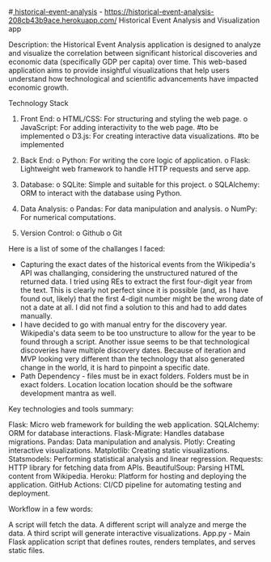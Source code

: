 #[ historical-event-analysis]([url](https://historical-event-analysis-208cb43b9ace.herokuapp.com/)) - https://historical-event-analysis-208cb43b9ace.herokuapp.com/
Historical Event Analysis and Visualization app

Description: the Historical Event Analysis application is designed to analyze and visualize the correlation between significant historical discoveries and economic data (specifically GDP per capita) over time. This web-based application aims to provide insightful visualizations that help users understand how technological and scientific advancements have impacted economic growth.

Technology Stack
1.	Front End:
o	HTML/CSS: For structuring and styling the web page.
o	JavaScript: For adding interactivity to the web page. #to be implemented
o	D3.js: For creating interactive data visualizations. #to be implemented

2.	Back End:
o	Python: For writing the core logic of application.
o	Flask: Lightweight web framework to handle HTTP requests and serve app.

3.	Database:
o	SQLite: Simple and suitable for this project.
o	SQLAlchemy: ORM to interact with the database using Python.

4.	Data Analysis:
o	Pandas: For data manipulation and analysis.
o	NumPy: For numerical computations.

5. Version Control:
o	Github
o	Git

Here is a list of some of the challanges I faced:
- Capturing the exact dates of the historical events from the Wikipedia's API was challanging, considering the unstructured natured of the returned data. I tried using REs to extract the first four-digit year from the text. This is clearly not perfect since it is possible (and, as I have found out, likely) that the first 4-digit number might be the wrong date of not a date at all. I did not find a solution to this and had to add dates manually.
- I have decided to go with manual entry for the discovery year. Wikipedia's data seem to be too unstructure to allow for the year to be found through a script. Another issue seems to be that technological discoveries have multiple discovery dates. Because of iteration and MVP looking very different than the technology that also generated change in the world, it is hard to pinpoint a specific date.
- Path Dependency - files must be in exact folders. Folders must be in exact folders. Location location location should be the software development mantra as well.



Key technologies and tools summary:

Flask: Micro web framework for building the web application.
SQLAlchemy: ORM for database interactions.
Flask-Migrate: Handles database migrations.
Pandas: Data manipulation and analysis.
Plotly: Creating interactive visualizations.
Matplotlib: Creating static visualizations.
Statsmodels: Performing statistical analysis and linear regression.
Requests: HTTP library for fetching data from APIs.
BeautifulSoup: Parsing HTML content from Wikipedia.
Heroku: Platform for hosting and deploying the application.
GitHub Actions: CI/CD pipeline for automating testing and deployment.

Workflow in a few words: 

A script will fetch the data. A different script will analyze and merge the data. A third script will generate interactive visualizations. App.py - Main Flask application script that defines routes, renders templates, and serves static files.

